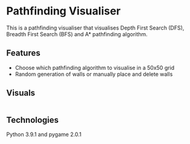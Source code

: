 # Pathfinding Visualiser 

This is a pathfinding visualiser that visualises Depth First Search (DFS), Breadth First Search (BFS) and A* pathfinding algorithm. 

## Features 

- Choose which pathfinding algorithm to visualise in a 50x50 grid 
- Random generation of walls or manually place and delete walls 

## Visuals 

![]()

## Technologies

Python 3.9.1 and pygame 2.0.1
